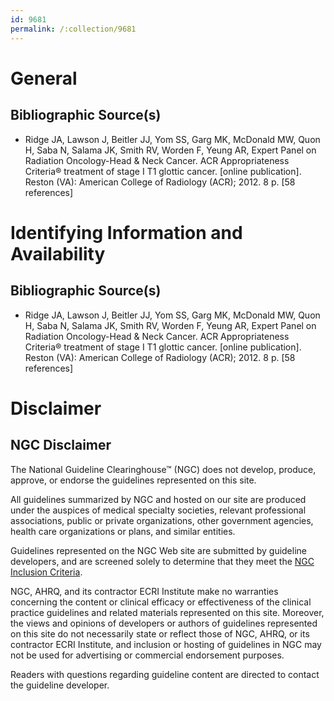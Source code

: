 ```yaml
---
id: 9681
permalink: /:collection/9681
---
```


# General

## Bibliographic Source(s)

- Ridge JA, Lawson J, Beitler JJ, Yom SS, Garg MK, McDonald MW, Quon H, Saba N, Salama JK, Smith RV, Worden F, Yeung AR, Expert Panel on Radiation Oncology-Head & Neck Cancer. ACR Appropriateness Criteria® treatment of stage I T1 glottic cancer. [online publication]. Reston (VA): American College of Radiology (ACR); 2012. 8 p. [58 references]

# Identifying Information and Availability

## Bibliographic Source(s)

- Ridge JA, Lawson J, Beitler JJ, Yom SS, Garg MK, McDonald MW, Quon H, Saba N, Salama JK, Smith RV, Worden F, Yeung AR, Expert Panel on Radiation Oncology-Head & Neck Cancer. ACR Appropriateness Criteria® treatment of stage I T1 glottic cancer. [online publication]. Reston (VA): American College of Radiology (ACR); 2012. 8 p. [58 references]

# Disclaimer

## NGC Disclaimer

The National Guideline Clearinghouse™ (NGC) does not develop, produce, approve, or endorse the guidelines represented on this site.

All guidelines summarized by NGC and hosted on our site are produced under the auspices of medical specialty societies, relevant professional associations, public or private organizations, other government agencies, health care organizations or plans, and similar entities.

Guidelines represented on the NGC Web site are submitted by guideline developers, and are screened solely to determine that they meet the [NGC Inclusion Criteria](/help-and-about/summaries/inclusion-criteria).

NGC, AHRQ, and its contractor ECRI Institute make no warranties concerning the content or clinical efficacy or effectiveness of the clinical practice guidelines and related materials represented on this site. Moreover, the views and opinions of developers or authors of guidelines represented on this site do not necessarily state or reflect those of NGC, AHRQ, or its contractor ECRI Institute, and inclusion or hosting of guidelines in NGC may not be used for advertising or commercial endorsement purposes.

Readers with questions regarding guideline content are directed to contact the guideline developer.

